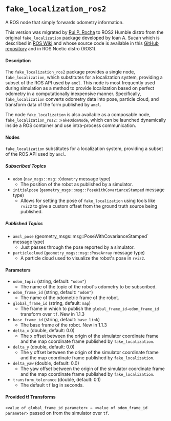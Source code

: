 # `fake_localization_ros2`
A ROS node that simply forwards odometry information.

This version was migrated by [Rui P. Rocha](mailto:rprocha@isr.uc.pt) to ROS2 Humble distro from the original `fake_localization` package developed by Ioan A. Sucan which is described in [ROS Wiki](http://wiki.ros.org/fake_localization) and whose source code is
available in this [GitHub repository](https://github.com/ros-planning/navigation/tree/noetic-devel/fake_localization) and in ROS Noetic distro (ROS1).

#### Description
The `fake_localization_ros2` package provides a single node, `fake_localization`, which substitutes for a localization system, providing a subset of the ROS API used by `amcl`.
This node is most frequently used during simulation as a method to provide localization based on perfect odometry in a computationally inexpensive manner.
Specifically, `fake_localization` converts odometry data into pose, particle cloud, and transform data of the form published by `amcl`.

The node `fake_localization` is also available as a composable node, `fake_localization_ros2::FakeOdomNode`, which can be launched dynamically inside a ROS container and use intra-process communication.


#### Nodes

`fake_localization` substitutes for a localization system, providing a subset of the ROS API used by `amcl`.

##### Subscribed Topics
- `odom` (`nav_msgs::msg::Odometry` message type)
    - The position of the robot as published by a simulator.
- `initialpose` (`geometry_msgs::msg::PoseWithCovarianceStamped` message type)
    - Allows for setting the pose of `fake_localization` using tools like `rviz2` to give a custom offset from the ground truth source being published.

##### Published Topics
- `amcl_pose` (geometry_msgs::msg::PoseWithCovarianceStamped` message type)
    - Just passes through the pose reported by a simulator.
- `particlecloud` (`geometry_msgs::msg::PoseArray` message type)
    - A particle cloud used to visualize the robot's pose in `rviz2`.


#### Parameters
- `odom_topic` (string, default: `"odom"`)
    - The name of the topic of the robot's odometry to be subscribed.
- `odom_frame_id` (string, default: `"odom"`)
    - The name of the odometric frame of the robot.
- `global_frame_id` (string, default: `map`)
    - The frame in which to publish the `global_frame_id→odom_frame_id` transform over `tf`. New in 1.1.3
- `base_frame_id` (string, default: `base_link`)
    - The base frame of the robot. New in 1.1.3
- `delta_x` (double, default: 0.0)
    - The x offset between the origin of the simulator coordinate frame and the map coordinate frame published by `fake_localization`.
- `delta_y` (double, default: 0.0)
    - The y offset between the origin of the simulator coordinate frame and the map coordinate frame published by `fake_localization`.
- `delta_yaw` (double, default: 0.0)
    - The yaw offset between the origin of the simulator coordinate frame and the map coordinate frame published by `fake_localization`.
- `transform_tolerance` (double, default: 0.1)
    - The default `tf` lag in seconds.


#### Provided tf Transforms
`<value of global_frame_id parameter> → <value of odom_frame_id parameter>` passed on from the simulator over `tf`.
